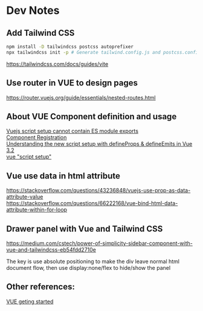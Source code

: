 # Dev Notes
## Add Tailwind CSS
```bash
npm install -D tailwindcss postcss autoprefixer
npx tailwindcss init -p # Generate tailwind.config.js and postcss.config.js files
```

https://tailwindcss.com/docs/guides/vite

## Use router in VUE to design pages  
https://router.vuejs.org/guide/essentials/nested-routes.html

## About VUE Component definition and usage  
[Vuejs script setup cannot contain ES module exports](https://stackoverflow.com/questions/71163741/vuejs-script-setup-cannot-contain-es-module-exports)    
[Component Registration](https://vuejs.org/guide/components/registration.html)  
[Understanding the new script setup with defineProps & defineEmits in Vue 3.2](https://www.netlify.com/blog/understanding-defineprops-and-defineemits-in-vue-3.2/)  
[vue "script setup"](https://vuejs.org/api/sfc-script-setup.html)  

## Vue use data in html attribute  
https://stackoverflow.com/questions/43236848/vuejs-use-prop-as-data-attribute-value   
https://stackoverflow.com/questions/66222168/vue-bind-html-data-attribute-within-for-loop

## Drawer panel with Vue and Tailwind CSS  
https://medium.com/cstech/power-of-simplicity-sidebar-component-with-vue-and-tailwindcss-eb54fdd2710e

The key is use absolute positioning to make the div leave normal html document flow, then use display:none/flex to hide/show the panel

## Other references:  
[VUE geting started](https://www.sitepoint.com/fetching-data-third-party-api-vue-axios/)